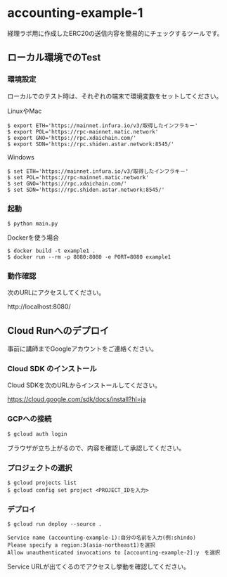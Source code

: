 # accounting-example-1

経理ラボ用に作成したERC20の送信内容を簡易的にチェックするツールです。

## ローカル環境でのTest
### 環境設定
ローカルでのテスト時は、それぞれの端末で環境変数をセットしてください。

LinuxやMac
```console
$ export ETH='https://mainnet.infura.io/v3/取得したインフラキー'
$ export POL='https://rpc-mainnet.matic.network'
$ export GNO='https://rpc.xdaichain.com/'
$ export SDN='https://rpc.shiden.astar.network:8545/'
```

Windows
```console
$ set ETH='https://mainnet.infura.io/v3/取得したインフラキー'
$ set POL='https://rpc-mainnet.matic.network'
$ set GNO='https://rpc.xdaichain.com/'
$ set SDN='https://rpc.shiden.astar.network:8545/'
```

### 起動
```console
$ python main.py
```
Dockerを使う場合
```console
$ docker build -t example1 .
$ docker run --rm -p 8080:8080 -e PORT=8080 example1
```

### 動作確認
次のURLにアクセスしてください。

http://localhost:8080/

## Cloud Runへのデプロイ
事前に講師までGoogleアカウントをご連絡ください。

### Cloud SDK のインストール
Cloud SDKを次のURLからインストールしてください。

https://cloud.google.com/sdk/docs/install?hl=ja

### GCPへの接続
```console
$ gcloud auth login
```
ブラウザが立ち上がるので、内容を確認して承認してください。

### プロジェクトの選択
```console
$ gcloud projects list
$ gcloud config set project <PROJECT_IDを入力>
```

### デプロイ
```console
$ gcloud run deploy --source .
```

```
Service name (accounting-example-1):自分の名前を入力(例:shindo)
Please specify a region:3(asia-northeast1)を選択
Allow unauthenticated invocations to [accounting-example-2]:y　を選択

```
Service URLが出てくるのでアクセスし挙動を確認してください。
